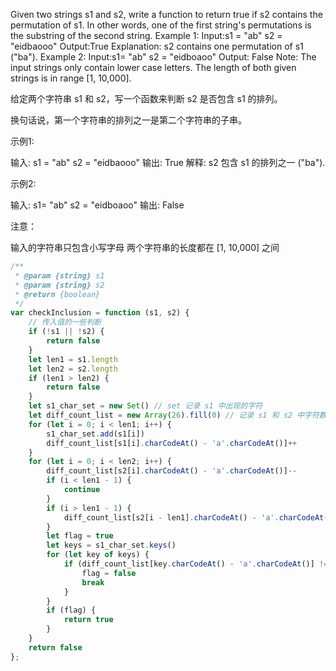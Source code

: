 Given two strings s1 and s2, write a function to return true if s2 contains the permutation of s1. In other words, one of the first string's permutations is the substring of the second string.
Example 1:
Input:s1 = "ab" s2 = "eidbaooo"
Output:True
Explanation: s2 contains one permutation of s1 ("ba").
Example 2:
Input:s1= "ab" s2 = "eidboaoo"
Output: False
Note:
The input strings only contain lower case letters.
The length of both given strings is in range [1, 10,000].

给定两个字符串 s1 和 s2，写一个函数来判断 s2 是否包含 s1 的排列。

换句话说，第一个字符串的排列之一是第二个字符串的子串。

示例1:

输入: s1 = "ab" s2 = "eidbaooo"
输出: True
解释: s2 包含 s1 的排列之一 ("ba").
 

示例2:

输入: s1= "ab" s2 = "eidboaoo"
输出: False
 

注意：

输入的字符串只包含小写字母
两个字符串的长度都在 [1, 10,000] 之间



```JAVASCRIPT
/**
 * @param {string} s1
 * @param {string} s2
 * @return {boolean}
 */
var checkInclusion = function (s1, s2) {
    // 传入值的一些判断
    if (!s1 || !s2) {
        return false
    }
    let len1 = s1.length
    let len2 = s2.length
    if (len1 > len2) {
        return false
    }
    let s1_char_set = new Set() // set 记录 s1 中出现的字符
    let diff_count_list = new Array(26).fill(0) // 记录 s1 和 s2 中字符数量差别
    for (let i = 0; i < len1; i++) {
        s1_char_set.add(s1[i])
        diff_count_list[s1[i].charCodeAt() - 'a'.charCodeAt()]++
    }
    for (let i = 0; i < len2; i++) {
        diff_count_list[s2[i].charCodeAt() - 'a'.charCodeAt()]--
        if (i < len1 - 1) {
            continue
        }
        if (i > len1 - 1) {
            diff_count_list[s2[i - len1].charCodeAt() - 'a'.charCodeAt()]++
        }
        let flag = true
        let keys = s1_char_set.keys()
        for (let key of keys) {
            if (diff_count_list[key.charCodeAt() - 'a'.charCodeAt()] != 0) {
                flag = false
                break
            }
        }
        if (flag) {
            return true
        }
    }
    return false
};
```